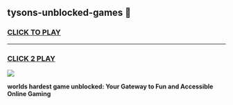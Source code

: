 
## tysons-unblocked-games 👋
<h3>
<a href="https://premium.freeplayer.one?title=tysons-unblocked-games&ref=14F">CLICK TO PLAY</a></h3>
<hr>

<h3>
<a href="https://premium.freeplayer.one?title=tysons-unblocked-games&ref=14F">CLICK 2 PLAY</a>
  
</h3>

<a href="https://premium.freeplayer.one?title=tysons-unblocked-games&ref=12F/"><img src="https://clearcache.store/games.png"></a>


**worlds hardest game unblocked: Your Gateway to Fun and Accessible Online Gaming**

